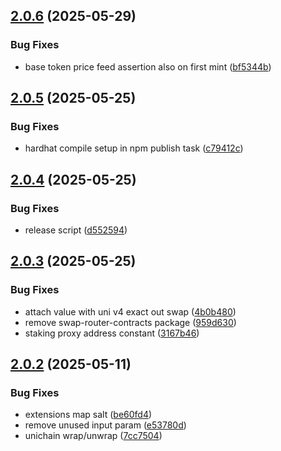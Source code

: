 ## [2.0.6](https://github.com/rigoblock/v3-contracts/compare/v2.0.5...v2.0.6) (2025-05-29)


### Bug Fixes

* base token price feed assertion also on first mint ([bf5344b](https://github.com/rigoblock/v3-contracts/commit/bf5344b73da92865b31e076f856acc347c4623ce))



## [2.0.5](https://github.com/rigoblock/v3-contracts/compare/v2.0.4...v2.0.5) (2025-05-25)


### Bug Fixes

* hardhat compile setup in npm publish task ([c79412c](https://github.com/rigoblock/v3-contracts/commit/c79412cbfcee69a5437184d2cec29f5eb5b5e82b))



## [2.0.4](https://github.com/rigoblock/v3-contracts/compare/v2.0.3...v2.0.4) (2025-05-25)


### Bug Fixes

* release script ([d552594](https://github.com/rigoblock/v3-contracts/commit/d5525946c949cfa463417a312c121ca1624ecd0f))



## [2.0.3](https://github.com/rigoblock/v3-contracts/compare/v2.0.2...v2.0.3) (2025-05-25)


### Bug Fixes

* attach value with uni v4 exact out swap ([4b0b480](https://github.com/rigoblock/v3-contracts/commit/4b0b480aed904f71e51e69784e949b90e6eff2d0))
* remove swap-router-contracts package ([959d630](https://github.com/rigoblock/v3-contracts/commit/959d630cf617f8e21f651ff92a667ab60a3e5bbb))
* staking proxy address constant ([3167b46](https://github.com/rigoblock/v3-contracts/commit/3167b46c7135d90dc434d3c98ad7146df4ba9fad))



## [2.0.2](https://github.com/rigoblock/v3-contracts/compare/v2.0.1...v2.0.2) (2025-05-11)


### Bug Fixes

* extensions map salt ([be60fd4](https://github.com/rigoblock/v3-contracts/commit/be60fd45e2c9401e34da71a2ebcb45c3f10717a2))
* remove unused input param ([e53780d](https://github.com/rigoblock/v3-contracts/commit/e53780da1cf0961181110c14a33269b548a1bb0a))
* unichain wrap/unwrap ([7cc7504](https://github.com/rigoblock/v3-contracts/commit/7cc7504f527cf9032f92b6c2bb6c473625fd9979))



